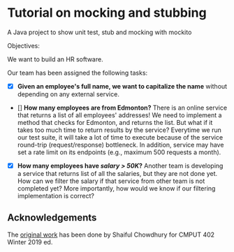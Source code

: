 # Tutorial on mocking and stubbing

A Java project to show unit test, stub and mocking with mockito

Objectives:

We want to build an HR software.

Our team has been assigned the following tasks:

- [x] **Given an employee's full name, we want to capitalize the name** without depending on any external service.

  
- [] **How many employees are from Edmonton?** There is an online service that
returns a list of all employees' addresses! We need to implement a method that checks for Edmonton, and returns the list. But what
if it takes too much time to return results by the service? Everytime we run our test suite, it will take a lot of time to execute because of the
service round-trip (request/response) bottleneck. In addition, service may have
set a rate limit on its endpoints (e.g., maximum 500 requests a month).


- [x] **How many employees have _salary > 50K_?** Another team is developing a service
that returns list of all the salaries, but they are not done yet. How can
we filter the salary if that service from other team is not completed yet?
More importantly, how would we know if our filtering implementation is
correct?


## Acknowledgements

The [original work](https://github.com/cmput402-w19/Week2LabMocking) has been
done by Shaiful Chowdhury for CMPUT 402 Winter 2019 ed.

